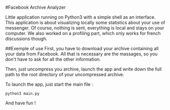 #Facebook Archive Analyzer

Little application running on Python3 with a simple shell as an interface.
This application is about visualizing locally some statistics about your use of messenger.
Of course, nothing is sent, everything is local and stays on your computer.
We also worked on a profiling part, which only works for french discussions though.

##Exemple of use
First, you have to download your archive containing all your data from Facebook. All that is necessary are the massages, so you don't have to ask for all the other information.

Then, just uncompress you archive, launch the app and write down the full path to the root directory of your uncompressed archive.

To launch the app, just start the main file :

```
python3 main.py
```

And have fun !

